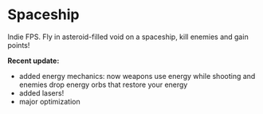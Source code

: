 # Spaceship
Indie FPS. Fly in asteroid-filled void on a spaceship, kill enemies and gain points!



**Recent update:**
- added energy mechanics: now weapons use energy while shooting and enemies drop energy orbs that restore your energy
- added lasers!
- major optimization
